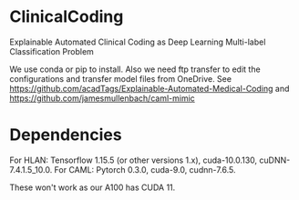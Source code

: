 # ClinicalCoding

Explainable Automated Clinical Coding as Deep Learning Multi-label Classification Problem

We use conda or pip to install. Also we need ftp transfer to edit the configurations
and transfer model files from OneDrive.
See https://github.com/acadTags/Explainable-Automated-Medical-Coding
and https://github.com/jamesmullenbach/caml-mimic

# Dependencies

For HLAN: Tensorflow 1.15.5 (or other versions 1.x), cuda-10.0.130, cuDNN-7.4.1.5_10.0. For CAML: Pytorch 0.3.0, cuda-9.0, cudnn-7.6.5.

These won't work as our A100 has CUDA 11.
